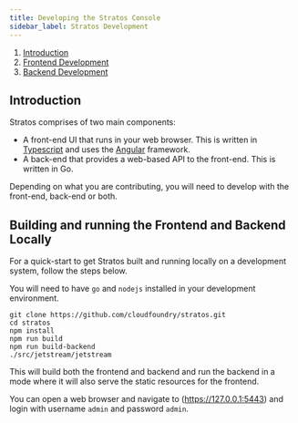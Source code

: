 ```yaml
---
title: Developing the Stratos Console
sidebar_label: Stratos Development 
---
```


1. [Introduction](#introduction)
1. [Frontend Development](frontend)
1. [Backend Development](backend)

## Introduction

Stratos comprises of two main components:

- A front-end UI that runs in your web browser. This is written in [Typescript](https://www.typescriptlang.org/) and uses the [Angular](https://angular.io/) framework.
- A back-end that provides a web-based API to the front-end. This is written in Go.

Depending on what you are contributing, you will need to develop with the front-end, back-end or both.

## Building and running the Frontend and Backend Locally

For a quick-start to get Stratos built and running locally on a development system, follow the steps below.

You will need to have `go` and `nodejs` installed in your development environment.

```
git clone https://github.com/cloudfoundry/stratos.git
cd stratos
npm install
npm run build
npm run build-backend
./src/jetstream/jetstream
```

This will build both the frontend and backend and run the backend in a mode where it will also serve the static resources for the frontend.

You can open a web browser and navigate to (https://127.0.0.1:5443) and login with username `admin` and password `admin`.


